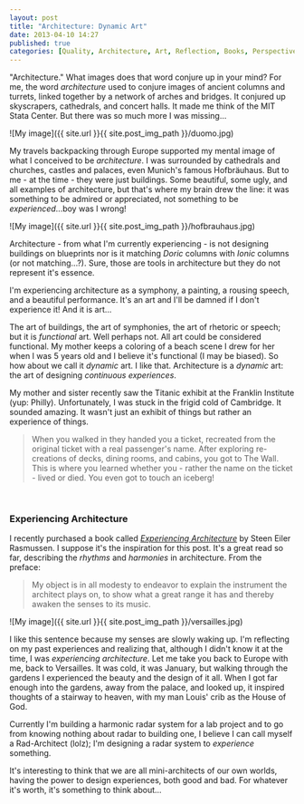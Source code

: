 ```yaml
---
layout: post
title: "Architecture: Dynamic Art"
date: 2013-04-10 14:27
published: true
categories: [Quality, Architecture, Art, Reflection, Books, Perspective]
---
```


"Architecture." What images does that word conjure up in your mind? For me, the word _architecture_ used to conjure images of ancient columns and turrets, linked together by a network of arches and bridges. It conjured up skyscrapers, cathedrals, and concert halls. It made me think of the MIT Stata Center. But there was so much more I was missing...

![My image]({{ site.url }}{{ site.post_img_path }}/duomo.jpg) 

My travels backpacking through Europe supported my mental image of what I conceived to be _architecture_. I was surrounded by cathedrals and churches, castles and palaces, even Munich's famous Hofbräuhaus. But to me - at the time - they were just buildings. Some beautiful, some ugly, and all examples of architecture, but that's where my brain drew the line: it was something to be admired or appreciated, not something to be _experienced_...boy was I wrong!

<!-- more -->

![My image]({{ site.url }}{{ site.post_img_path }}/hofbrauhaus.jpg)

Architecture - from what I'm currently experiencing - is not  designing buildings on blueprints nor is it matching _Doric_ columns with _Ionic_ columns (or not matching...?). Sure, those are tools in architecture but they do not represent it's essence. 

I'm experiencing architecture as a symphony, a painting, a rousing speech, and a beautiful performance. It's an art and I'll be damned if I don't experience it! And it is art... 

The art of buildings, the art of symphonies, the art of rhetoric or speech; but it is _functional_ art. Well perhaps not. All art could be considered functional. My mother keeps a coloring of a beach scene I drew for her when I was 5 years old and I believe it's functional (I may be biased). So how about we call it _dynamic_ art. I like that. Architecture is a _dynamic_ art: the art of designing _continuous experiences_.

My mother and sister recently saw the Titanic exhibit at the Franklin Institute (yup: Philly). Unfortunately, I was stuck in the frigid cold of Cambridge. It sounded amazing. It wasn't just an exhibit of things but rather an experience of things.

>When you walked in they handed you a ticket, recreated from the original ticket with a real passenger's name. After exploring re-creations of decks, dining rooms, and cabins, you got to The Wall. This is where you learned whether you - rather the name on the ticket - lived or died. You even got to touch an iceberg!


<br />


### Experiencing Architecture
I recently purchased a book called <a href='http://www.amazon.com/Experiencing-Architecture-Steen-Eiler-Rasmussen/dp/0262680025' target='_BLANK'>_Experiencing Architecture_</a> by Steen Eiler Rasmussen. I suppose it's the inspiration for this post. It's a great read so far, describing the _rhythms_ and _harmonies_ in architecture. From the preface:

>My object is in all modesty to endeavor to explain the instrument the architect plays on, to show what a great range it has and thereby awaken the senses to its music.

![My image]({{ site.url }}{{ site.post_img_path }}/versailles.jpg)

I like this sentence because my senses are slowly waking up. I'm reflecting on my past experiences and realizing that, although I didn't know it at the time, I was _experiencing architecture_. Let me take you back to Europe with me, back to Versailles. It was cold, it was January, but walking through the gardens I experienced the beauty and the design of it all. When I got far enough into the gardens, away from the palace, and looked up, it inspired thoughts of a stairway to heaven, with my man Louis' crib as the House of God. 

Currently I'm building a harmonic radar system for a lab project and to go from knowing nothing about radar to building one, I believe I can call myself a Rad-Architect (lolz); I'm designing a radar system to _experience_ something. 

It's interesting to think that we are all mini-architects of our own worlds, having the power to design experiences, both good and bad. For whatever it's worth, it's something to think about...

